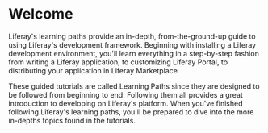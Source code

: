 # Welcome [](id=welcome)

Liferay's learning paths provide an in-depth, from-the-ground-up guide to using
Liferay's development framework. Beginning with installing a Liferay development
environment, you'll learn everything in a step-by-step fashion from writing a
Liferay application, to customizing Liferay Portal, to distributing your
application in Liferay Marketplace. 

These guided tutorials are called Learning Paths since they are designed to be
followed from beginning to end. Following them all provides a great introduction
to developing on Liferay's platform. When you've finished following Liferay's
learning paths, you'll be prepared to dive into the more in-depths topics found
in the tutorials. 

